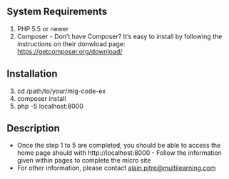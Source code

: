 System Requirements
---
1. PHP 5.5 or newer
2. Composer - Don’t have Composer? It’s easy to install by following the instructions on their donwload page: https://getcomposer.org/download/

Installation
---
3. cd /path/to/your/mlg-code-ex
4. composer install
5. php -S localhost:8000

Description
---
- Once the step 1 to 5 are completed, you should be able to access the home page should with http://localhost:8000 - Follow the information given within pages to complete the micro site
- For other information, please contact alain.pitre@multilearning.com
